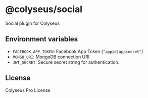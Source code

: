 # @colyseus/social

Social plugin for Colyseus

## Environment variables

- `FACEBOOK_APP_TOKEN`: Facebook App Token (`"appid|appsecret"`)
- `MONGO_URI`: MongoDB connection URI
- `JWT_SECRET`: Secure secret string for authentication.

## License

Colyseus Pro License
